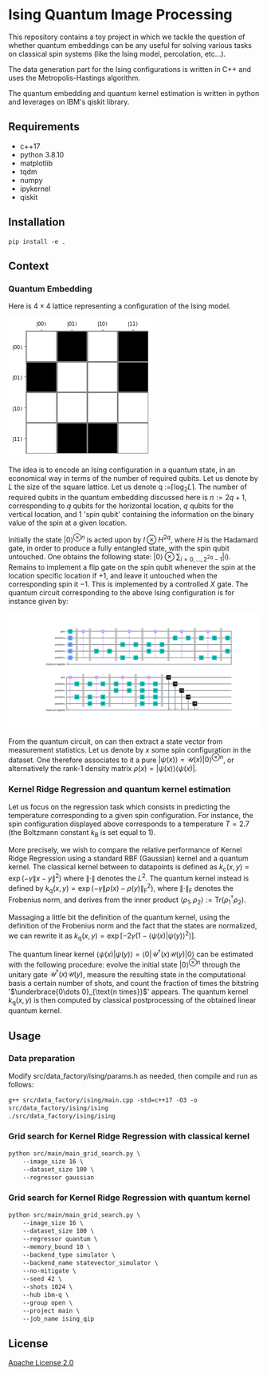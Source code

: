 # Ising Quantum Image Processing

This repository contains a toy project in which we tackle the question of whether quantum embeddings can be any useful for solving various tasks on classical spin systems (like the Ising model, percolation, etc...).

The data generation part for the Ising configurations is written in C++ and uses the Metropolis-Hastings algorithm.

The quantum embedding and quantum kernel estimation is written in python and leverages on IBM's qiskit library.

## Requirements

* c++17
* python 3.8.10
* matplotlib
* tqdm
* numpy
* ipykernel
* qiskit

## Installation

```shell
pip install -e .
```

## Context

### Quantum Embedding

Here is $4\times 4$ lattice representing a configuration of the Ising model.

![4*4 Ising configuration](./assets/ising.png "4*4 Ising configuration")

The idea is to encode an Ising configuration in a quantum state, in an economical way in terms of the number of required qubits.
Let us denote by $L$ the size of the square lattice. Let us denote q :=$\lceil\log_2L\rceil$. The number of required qubits in the quantum embedding discussed here is $n:=2q+1$, corresponding to $q$ qubits for the horizontal location, $q$ qubits for the vertical location, and $1$ 'spin qubit' containing the information on the binary value of the spin at a given location.

Initially the state $|0\rangle^{\otimes n}$ is acted upon by $I\otimes H^{2q}$, where $H$ is the Hadamard gate, in order to produce a fully entangled state, with the spin qubit untouched. One obtains the following state:
$|0\rangle\otimes\sum_{i=0,\dots,2^{2q}-1}|i\rangle$. Remains to implement a flip gate on the spin qubit whenever the spin at the location specific location if $+1$, and leave it untouched when the corresponding spin it $-1$. This is implemented by a controlled $X$ gate. The quantum circuit corresponding to the above Ising configuration is for instance given by:

![Circuit](./assets/circuit.png "Circuit")

From the quantum circuit, on can then extract a state vector from measurement statistics. Let us denote by $x$ some spin configuration in the dataset. One therefore associates to it a pure $|\psi(x)\rangle=\mathcal U(x)|0\rangle^{\otimes n}$, or alternatively the rank-$1$ density matrix $\rho(x)=|\psi(x)\rangle\langle\psi(x)|$.

### Kernel Ridge Regression and quantum kernel estimation

Let us focus on the regression task which consists in predicting the temperature corresponding to a given spin configuration. For instance, the spin configuration displayed above corresponds to a temperature $T=2.7$ (the Boltzmann constant $k_\text{B}$ is set equal to $1$).

More precisely, we wish to compare the relative performance of Kernel Ridge Regression using a standard RBF (Gaussian) kernel and a quantum kernel. The classical kernel between to datapoints is defined as $k_\text{c}(x, y)=\exp\left(-\gamma\lVert x-y\rVert^2\right)$ where $\lVert\cdot\rVert$ denotes the $L^2$. The quantum kernel instead is defined by $k_\text{q}(x, y)=\exp\left(-\gamma\lVert \rho(x)-\rho(y)\rVert^2_\text{F}\right)$, where $\lVert\cdot\rVert_\text{F}$ denotes the Frobenius norm, and derives from the inner product $\langle\rho_1,\rho_2\rangle:=\text{Tr}\left(\rho_1^\dagger\rho_2\right)$.

Massaging a little bit the definition of the quantum kernel, using the definition of the Frobenius norm and the fact that the states are normalized, we can rewrite it as $k_\text{q}(x, y)=\exp\left[-2\gamma\left(1-\langle\psi(x)|\psi(y)\rangle^2\right)\right]$.

The quantum linear kernel $\langle\psi(x)|\psi(y)\rangle=\langle0|\mathcal U^\dagger(x)\mathcal U(y)|0\rangle$ can be estimated with the following procedure: evolve the initial state $|0\rangle^{\otimes n}$ through the unitary gate $\mathcal U^\dagger(x)\mathcal U(y)$, measure the resulting state in the computational basis a certain number of shots, and count the fraction of times the bitstring '$`\underbrace{0\dots 0}_{\text{n times}}`$' appears. The quantum kernel $k_\text{q}(x, y)$ is then computed by classical postprocessing of the obtained linear quantum kernel.


## Usage

### Data preparation

Modify src/data_factory/ising/params.h as needed, then compile and run as follows:

```shell
g++ src/data_factory/ising/main.cpp -std=c++17 -O3 -o src/data_factory/ising/ising
./src/data_factory/ising/ising
```

### Grid search for Kernel Ridge Regression with classical kernel

```shell
python src/main/main_grid_search.py \
    --image_size 16 \
    --dataset_size 100 \
    --regressor gaussian
```

### Grid search for Kernel Ridge Regression with quantum kernel

```shell
python src/main/main_grid_search.py \
    --image_size 16 \
    --dataset_size 100 \
    --regressor quantum \
    --memory_bound 10 \
    --backend_type simulator \
    --backend_name statevector_simulator \
    --no-mitigate \
    --seed 42 \
    --shots 1024 \
    --hub ibm-q \
    --group open \
    --project main \
    --job_name ising_qip
```

## License
[Apache License 2.0](https://github.com/MatthieuSarkis/Ising-QIP/blob/master/LICENSE)
